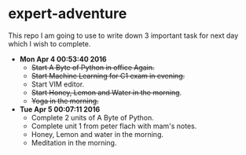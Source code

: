 # expert-adventure
This repo I am going to use to write down 3 important task for next day which I wish to complete. 

* **Mon Apr  4 00:53:40 2016**
    - ~~Start A Byte of Python in office Again.~~
    - ~~Start Machine Learning for C1 exam in evening.~~
    - Start VIM editor.
    - ~~Start Honey, Lemon and Water in the morning~~.
    - ~~Yoga in the morning.~~
* **Tue Apr  5 00:07:11 2016**
    - Complete 2 units of A Byte of Python.
    - Complete unit 1 from peter flach with mam's notes.
    - Honey, Lemon and water in the morning.
    - Meditation in the morning.

